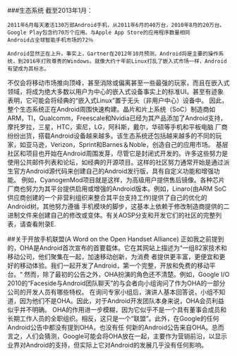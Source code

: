 ###生态系统
	截至2013年1月：
	
	2011年6月每天激活130万部Android手机，从2011年6月的40万台，2010年8月的20万台。
	Google Play包含约70万个应用。与Apple App Store的应用程序数量相同
	Android占全球智能手机市场的72％
	
	Android显然正在上升。事实上，Gartner在2012年10月预测，Android将是主要的操作系统，到2016年打败尊贵的Windows。就像大约十年前Linux打乱了嵌入式市场一样，Android有望成为其标志。
不仅会将移动市场推向顶峰，甚至消除或偏离甚至一些最强的玩家，而且在嵌入式领域，将成为绝大多数以用户为中心的嵌入式设备事实上的标准UI。甚至有迹象表明，它可能会将经典的“嵌入式Linux”置于无头（非用户中心）设备中。
	因此，整个生态系统正在Android周围快速构建。晶片和片上系统（SoC）制造商如ARM，TI，Qualcomm，Freescale和Nvidia已经为其产品添加了Android支持，摩托罗拉，三星，HTC，索尼，LG，阿科斯，戴尔，华硕等手机和平板电脑
厂商纷纷出货，搭载Android设备越来越多。该生态系统还包括越来越多的不同的玩家，如亚马逊，Verizon，Sprint和Barnes＆Noble，创造自己的应用市场。
	基层社区和项目也开始在Android周围发芽，尽管它是封闭式开发的。许多这些努力是使用公共邮件列表和论坛，如经典的开源项目。这样的社区努力通常开始是通过派生官方Android源代码来创建自己的Android发行版，具有自定义功能和增强功能。
例如，CyanogenMod项目就是这样，为高级用户提供售后镜像。各种芯片厂商也努力为其平台提供启用或增强的Android版本。例如，Linaro(由ARM SoC供应商创建的一个非营利组织来整合其平台支持工作)提供了自己的优化的Android树。其他努力遵循
手机模块的脚步，这基本上依赖于修改制造商提供的二进制文件来创建自己的修改或变体。有关AOSP分支和开发它们的社区的完整列表，请查看附录E.

##关于开放手机联盟(A Word on the Open Handset Alliance)
	正如我之前提到的，OHA是Android首次宣布的首要载体。它在其网站上描述为“一组82家技术和移动公司，他们聚集在一起，加速移动创新，为消费
者提供更丰富，更便宜和更好的移动体验。我们一起开发了Android，第一个完整，开放和免费的移动平台。“
	然而，除了最初的公告之外，OHA扮演的角色还不清楚。例如，Google I/O 2010的“Faceside与Android团队聊天”的与会者向小组询问了作为OHA的一部分公司的开发人员有哪些特权。
在询问专家小组后，演讲人基本回答说，小组不知道，因为他们不是OHA。因此，对于Android开发团队本身来说，OHA会员利益似乎并不明确。
	OHA的作用进一步模糊，因为它似乎不是一个具有董事会成员和长期工作人员的全职组织。相反，这只是一个“联盟”。此外，在Google的任何Android公告中都没有提到OHA，也没有任
何新的Android公告来自OHA。总而言之，人们会猜测，Google可能会将OHA放在一起，主要作为营销前沿，以显示业界对Android的支持，但实际上它对Android的发展几乎没有任何影响。
